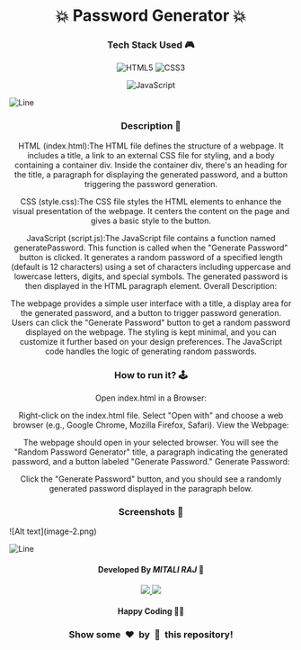 <h1 align='center'><b>💥 Password Generator  💥</b></h1>

<!-- -------------------------------------------------------------------------------------------------------------- -->

<h3 align='center'>Tech Stack Used 🎮</h3>
<!-- enlist all the technologies used to create this project from them (Remove comment using 'ctrl+z' or 'command+z') -->


<div align='center'>

  ![HTML5](https://img.shields.io/badge/html5-%23E34F26.svg?style=for-the-badge&logo=html5&logoColor=white) 
  ![CSS3](https://img.shields.io/badge/css3-%231572B6.svg?style=for-the-badge&logo=css3&logoColor=white)
  <!-- ![Bootstrap](https://img.shields.io/badge/bootstrap-%238511FA.svg?style=for-the-badge&logo=bootstrap&logoColor=white) -->
  ![JavaScript](https://img.shields.io/badge/javascript-%23323330.svg?style=for-the-badge&logo=javascript&logoColor=%23F7DF1E)
  <!-- ![jQuery](https://img.shields.io/badge/jquery-%230769AD.svg?style=for-the-badge&logo=jquery&logoColor=white) -->
  <!-- ![React](https://img.shields.io/badge/react-%2320232a.svg?style=for-the-badge&logo=react&logoColor=%2361DAFB) -->
  <!-- ![Redux](https://img.shields.io/badge/redux-%23593d88.svg?style=for-the-badge&logo=redux&logoColor=white) -->
  <!-- ![TailwindCSS](https://img.shields.io/badge/tailwindcss-%2338B2AC.svg?style=for-the-badge&logo=tailwind-css&logoColor=white) -->
  <!-- ![Web3.js](https://img.shields.io/badge/web3.js-F16822?style=for-the-badge&logo=web3.js&logoColor=white) -->
  <!-- ![Express.js](https://img.shields.io/badge/express.js-%23404d59.svg?style=for-the-badge&logo=express&logoColor=%2361DAFB) -->
  <!-- ![Angular.js](https://img.shields.io/badge/angular.js-%23E23237.svg?style=for-the-badge&logo=angularjs&logoColor=white) -->
  <!-- ![Next JS](https://img.shields.io/badge/Next-black?style=for-the-badge&logo=next.js&logoColor=white) -->
  <!-- ![NodeJS](https://img.shields.io/badge/node.js-6DA55F?style=for-the-badge&logo=node.js&logoColor=white) -->
  <!-- ![Vue.js](https://img.shields.io/badge/vuejs-%2335495e.svg?style=for-the-badge&logo=vuedotjs&logoColor=%234FC08D) -->
  <!-- ![MongoDB](https://img.shields.io/badge/MongoDB-%234ea94b.svg?style=for-the-badge&logo=mongodb&logoColor=white) -->
</div>


![Line](https://github.com/Avdhesh-Varshney/WebMasterLog/assets/114330097/4b78510f-a941-45f8-a9d5-80ed0705e847)

<!-- -------------------------------------------------------------------------------------------------------------- -->

<h3 align='center'>Description 📃</h3>


<div align='center'>
  <!-- <p>Add Description of the project</p> -->

HTML (index.html):The HTML file defines the structure of a webpage.
It includes a title, a link to an external CSS file for styling, and a body containing a container div.
Inside the container div, there's an heading for the title, a paragraph for displaying the generated password, and a button triggering the password generation.

CSS (style.css):The CSS file styles the HTML elements to enhance the visual presentation of the webpage.
It centers the content on the page and gives a basic style to the button.

JavaScript (script.js):The JavaScript file contains a function named generatePassword.
This function is called when the "Generate Password" button is clicked.
It generates a random password of a specified length (default is 12 characters) using a set of characters including uppercase and lowercase letters, digits, and special symbols.
The generated password is then displayed in the HTML paragraph element.
Overall Description:

The webpage provides a simple user interface with a title, a display area for the generated password, and a button to trigger password generation.
Users can click the "Generate Password" button to get a random password displayed on the webpage.
The styling is kept minimal, and you can customize it further based on your design preferences. The JavaScript code handles the logic of generating random passwords.





</div>


<!-- -------------------------------------------------------------------------------------------------------------- -->

<h3 align='center'>How to run it? 🕹️</h3>

<div align='center'>
  <!-- <p>Add steps how to run this project</p> -->
    <p>Open index.html in a Browser:

Right-click on the index.html file.
Select "Open with" and choose a web browser (e.g., Google Chrome, Mozilla Firefox, Safari).
View the Webpage:

The webpage should open in your selected browser.
You will see the "Random Password Generator" title, a paragraph indicating the generated password, and a button labeled "Generate Password."
Generate Password:

Click the "Generate Password" button, and you should see a randomly generated password displayed in the paragraph below.</p>
</div>

<!-- -------------------------------------------------------------------------------------------------------------- -->

<h3 align='center'>Screenshots 📸</h3>
![Alt text](image-2.png)
<!-- add the screenshot of the project (Mandatory) -->


<!-- <h3 align='center'>Working Video 📹</h3> -->
<!-- directly add the link of video (If, possible) -->



![Line](https://github.com/Avdhesh-Varshney/WebMasterLog/assets/114330097/4b78510f-a941-45f8-a9d5-80ed0705e847)

<!-- -------------------------------------------------------------------------------------------------------------- -->

<h4 align='center'>Developed By <b><i>MITALI RAJ</i></b> 👦</h4>
<p align='center'>
  <a href='https://www.linkedin.com/in/mitali-raj-98b1a3200/'>
    <img src='https://img.shields.io/badge/linkedin-%230077B5.svg?style=for-the-badge&logo=linkedin&logoColor=white' />
  </a>
  <a href='https://github.com/Hacxmr'>
    <img src='https://img.shields.io/badge/github-%23121011.svg?style=for-the-badge&logo=github&logoColor=white' />
  </a>
</p>

<h4 align='center'>Happy Coding 🧑‍💻</h4>

<h3 align="center">Show some &nbsp;❤️&nbsp; by &nbsp;🌟&nbsp; this repository!</h3>